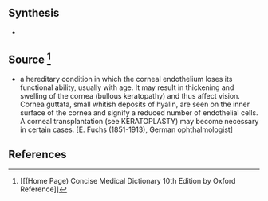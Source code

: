 ## Synthesis
- 
## Source [^1]
- a hereditary condition in which the corneal endothelium loses its functional ability, usually with age. It may result in thickening and swelling of the cornea (bullous keratopathy) and thus affect vision. Cornea guttata, small whitish deposits of hyalin, are seen on the inner surface of the cornea and signify a reduced number of endothelial cells. A corneal transplantation (see KERATOPLASTY) may become necessary in certain cases. \[E. Fuchs (1851-1913), German ophthalmologist]
## References

[^1]: [[(Home Page) Concise Medical Dictionary 10th Edition by Oxford Reference]]